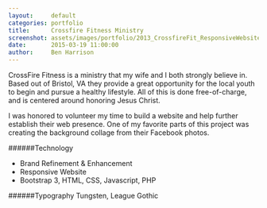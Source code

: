 ```yaml
---
layout:     default
categories: portfolio
title:      Crossfire Fitness Ministry
screenshot: assets/images/portfolio/2013_CrossfireFit_ResponsiveWebsite_OnBlack.jpg
date:       2015-03-19 11:00:00
author:     Ben Harrison
---
```


CrossFire Fitness is a ministry that my wife and I both strongly believe in. 
Based out of Bristol, VA they provide a great opportunity for the local youth 
to begin and pursue a healthy lifestyle. All of this is done free-of-charge,
and is centered around honoring Jesus Christ.

I was honored to volunteer my time to build a website and help further establish their
web presence. One of my favorite parts of this project was creating the background collage
from their Facebook photos.

######Technology

* Brand Refinement &amp; Enhancement
* Responsive Website
* Bootstrap 3, HTML, CSS, Javascript, PHP

######Typography
Tungsten, League Gothic
